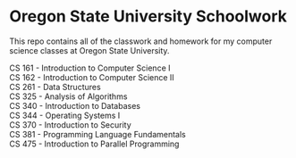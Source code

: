 # Oregon State University Schoolwork
This repo contains all of the classwork and homework for my computer science classes at Oregon State University.

CS 161 - Introduction to Computer Science I  
CS 162 - Introduction to Computer Science II  
CS 261 - Data Structures  
CS 325 - Analysis of Algorithms  
CS 340 - Introduction to Databases  
CS 344 - Operating Systems I  
CS 370 - Introduction to Security  
CS 381 - Programming Language Fundamentals  
CS 475 - Introduction to Parallel Programming  
